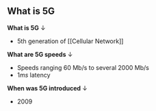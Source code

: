 ## What is 5G

**What is 5G**
↓
- 5th generation of [[Cellular Network]]
<!--SR:!2024-12-12,4,270-->

**What are 5G speeds**
↓
- Speeds ranging $60 \text{ Mb/s}$ to several $2000 \text{ Mb/s}$
- $1ms$ latency
<!--SR:!2024-12-13,4,272-->

**When was 5G introduced**
↓
- 2009
<!--SR:!2024-12-13,4,272-->